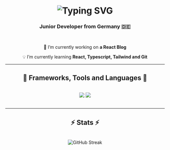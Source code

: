 <h1 align="center">
    <img src="https://readme-typing-svg.herokuapp.com?font=Fira&size=35+Code&duration=4000&pause=160&color=FAD80F&center=true&vCenter=true&width=500&height=70&lines=Junior+Dev;Hello+World+👋" alt="Typing SVG" />
</h1>

<h3 align="center">Junior Developer from Germany 🇩🇪</h3>

<br/>

<div align="center">

 📎 I’m currently working on **a React Blog**
 
 💡 I’m currently learning **React, Typescript, Tailwind and Git**

 </div>

 <hr/>
 
<h2 align="center">🧰 Frameworks, Tools and Languages 🧰</h2>
<br/>
<div align="center">
    <img src="https://skillicons.dev/icons?i=react,vite,tailwind,bootstrap,html,css,js,ts,php,python" />
    <img src="https://skillicons.dev/icons?i=vscode,github,git,npm,firebase,mysql" /><br>
</div>

<br/>

<hr/>

<h2 align="center">⚡ Stats ⚡</h2>
<br>
<div align=center>
  <img src="https://streak-stats.demolab.com?user=luca-wsb&theme=whatsapp-dark2&hide_border=true&border_radius=6&date_format=j%20M%5B%20Y%5D" alt="GitHub Streak" />
</div>
